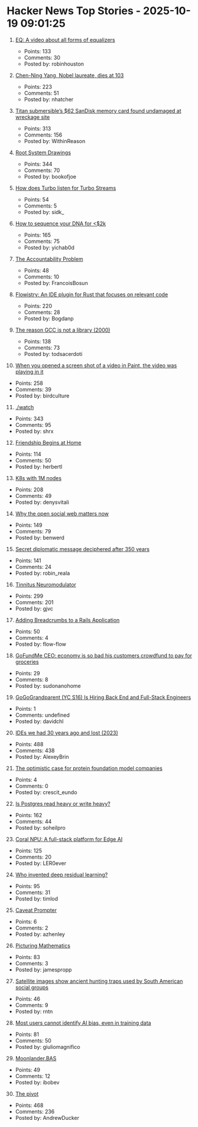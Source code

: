 # Hacker News Top Stories - 2025-10-19 09:01:25

1. [EQ: A video about all forms of equalizers](https://www.youtube.com/watch?v=CLAt95PrwL4)
   - Points: 133
   - Comments: 30
   - Posted by: robinhouston

2. [Chen-Ning Yang, Nobel laureate, dies at 103](https://www.chinadaily.com.cn/a/202510/18/WS68f3170ea310f735438b5bf2.html)
   - Points: 223
   - Comments: 51
   - Posted by: nhatcher

3. [Titan submersible’s $62 SanDisk memory card found undamaged at wreckage site](https://www.tomshardware.com/pc-components/microsd-cards/tragic-oceangate-titan-submersibles-usd62-sandisk-memory-card-found-undamaged-at-wreckage-site-12-stills-and-nine-videos-have-been-recovered-but-none-from-the-fateful-implosion)
   - Points: 313
   - Comments: 156
   - Posted by: WithinReason

4. [Root System Drawings](https://images.wur.nl/digital/collection/coll13/search)
   - Points: 344
   - Comments: 70
   - Posted by: bookofjoe

5. [How does Turbo listen for Turbo Streams](https://ducktypelabs.com/how-does-turbo-listen-for-turbo-streams/)
   - Points: 54
   - Comments: 5
   - Posted by: sidk_

6. [How to sequence your DNA for <$2k](https://maxlangenkamp.substack.com/p/how-to-sequence-your-dna-for-2k)
   - Points: 165
   - Comments: 75
   - Posted by: yichab0d

7. [The Accountability Problem](https://www.jamesshore.com/v2/blog/2025/the-accountability-problem)
   - Points: 48
   - Comments: 10
   - Posted by: FrancoisBosun

8. [Flowistry: An IDE plugin for Rust that focuses on relevant code](https://github.com/willcrichton/flowistry)
   - Points: 220
   - Comments: 28
   - Posted by: Bogdanp

9. [The reason GCC is not a library (2000)](https://gcc.gnu.org/legacy-ml/gcc/2000-01/msg00572.html)
   - Points: 138
   - Comments: 73
   - Posted by: todsacerdoti

10. [When you opened a screen shot of a video in Paint, the video was playing in it](https://devblogs.microsoft.com/oldnewthing/20251014-00/?p=111681)
   - Points: 258
   - Comments: 39
   - Posted by: birdculture

11. [./watch](https://dotslashwatch.com/)
   - Points: 343
   - Comments: 95
   - Posted by: shrx

12. [Friendship Begins at Home](https://3quarksdaily.com/3quarksdaily/2025/10/friendship-begins-at-home.html)
   - Points: 114
   - Comments: 50
   - Posted by: herbertl

13. [K8s with 1M nodes](https://bchess.github.io/k8s-1m/)
   - Points: 208
   - Comments: 49
   - Posted by: denysvitali

14. [Why the open social web matters now](https://werd.io/why-the-open-social-web-matters-now/)
   - Points: 149
   - Comments: 79
   - Posted by: benwerd

15. [Secret diplomatic message deciphered after 350 years](https://www.nationalarchives.gov.uk/explore-the-collection/the-collection-blog/secret-diplomatic-message-deciphered-after-350-years/)
   - Points: 141
   - Comments: 24
   - Posted by: robin_reala

16. [Tinnitus Neuromodulator](https://mynoise.net/NoiseMachines/neuromodulationTonesGenerator.php)
   - Points: 299
   - Comments: 201
   - Posted by: gjvc

17. [Adding Breadcrumbs to a Rails Application](https://avohq.io/blog/breadcrumbs-rails)
   - Points: 50
   - Comments: 4
   - Posted by: flow-flow

18. [GoFundMe CEO: economy is so bad his customers crowdfund to pay for groceries](https://finance.yahoo.com/news/gofundme-ceo-says-economy-bad-182843671.html)
   - Points: 29
   - Comments: 8
   - Posted by: sudonanohome

19. [GoGoGrandparent (YC S16) Is Hiring Back End and Full-Stack Engineers](undefined)
   - Points: 1
   - Comments: undefined
   - Posted by: davidchl

20. [IDEs we had 30 years ago and lost (2023)](https://blogsystem5.substack.com/p/the-ides-we-had-30-years-ago-and)
   - Points: 488
   - Comments: 438
   - Posted by: AlexeyBrin

21. [The optimistic case for protein foundation model companies](https://www.owlposting.com/p/the-optimistic-case-for-protein-foundation-193)
   - Points: 4
   - Comments: 0
   - Posted by: crescit_eundo

22. [Is Postgres read heavy or write heavy?](https://www.crunchydata.com/blog/is-postgres-read-heavy-or-write-heavy-and-why-should-you-care)
   - Points: 162
   - Comments: 44
   - Posted by: soheilpro

23. [Coral NPU: A full-stack platform for Edge AI](https://research.google/blog/coral-npu-a-full-stack-platform-for-edge-ai/)
   - Points: 125
   - Comments: 20
   - Posted by: LER0ever

24. [Who invented deep residual learning?](https://people.idsia.ch/~juergen/who-invented-residual-neural-networks.html)
   - Points: 95
   - Comments: 31
   - Posted by: timlod

25. [Caveat Prompter](https://surfingcomplexity.blog/2025/10/12/caveat-promptor/)
   - Points: 6
   - Comments: 2
   - Posted by: azhenley

26. [Picturing Mathematics](https://mathenchant.wordpress.com/2025/10/18/picturing-mathematics/)
   - Points: 83
   - Comments: 3
   - Posted by: jamespropp

27. [Satellite images show ancient hunting traps used by South American social groups](https://phys.org/news/2025-10-satellite-images-reveal-ancient-south.html)
   - Points: 46
   - Comments: 9
   - Posted by: rntn

28. [Most users cannot identify AI bias, even in training data](https://www.psu.edu/news/bellisario-college-communications/story/most-users-cannot-identify-ai-bias-even-training-data)
   - Points: 81
   - Comments: 50
   - Posted by: giuliomagnifico

29. [Moonlander.BAS](https://basic-code.bearblog.dev/moonlander/)
   - Points: 49
   - Comments: 12
   - Posted by: ibobev

30. [The pivot](https://www.antipope.org/charlie/blog-static/2025/10/the-pivot-1.html)
   - Points: 468
   - Comments: 236
   - Posted by: AndrewDucker

